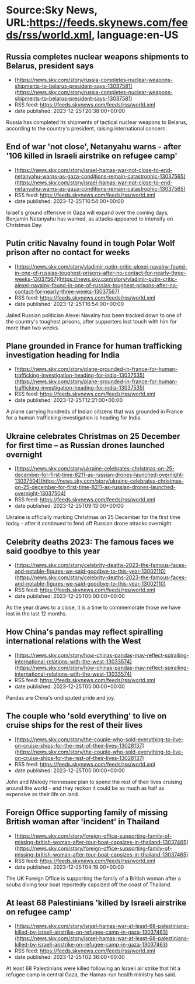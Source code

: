 # Source:Sky News, URL:https://feeds.skynews.com/feeds/rss/world.xml, language:en-US

## Russia completes nuclear weapons shipments to Belarus, president says
 - [https://news.sky.com/story/russia-completes-nuclear-weapons-shipments-to-belarus-president-says-13037581](https://news.sky.com/story/russia-completes-nuclear-weapons-shipments-to-belarus-president-says-13037581)
 - RSS feed: https://feeds.skynews.com/feeds/rss/world.xml
 - date published: 2023-12-25T20:38:00+00:00

Russia has completed its shipments of tactical nuclear weapons to Belarus, according to the country's president, raising international concern.

## End of war 'not close', Netanyahu warns - after '106 killed in Israeli airstrike on refugee camp'
 - [https://news.sky.com/story/israel-hamas-war-not-close-to-end-netanyahu-warns-as-gaza-conditions-remain-catastrophic-13037565](https://news.sky.com/story/israel-hamas-war-not-close-to-end-netanyahu-warns-as-gaza-conditions-remain-catastrophic-13037565)
 - RSS feed: https://feeds.skynews.com/feeds/rss/world.xml
 - date published: 2023-12-25T16:54:00+00:00

Israel's ground offensive in Gaza will expand over the coming days, Benjamin Netanyahu has warned, as attacks appeared to intensify on Christmas Day.

## Putin critic Navalny found in tough Polar Wolf prison after no contact for weeks
 - [https://news.sky.com/story/vladimir-putin-critic-alexei-navalny-found-in-one-of-russias-toughest-prisons-after-no-contact-for-nearly-three-weeks-13037567](https://news.sky.com/story/vladimir-putin-critic-alexei-navalny-found-in-one-of-russias-toughest-prisons-after-no-contact-for-nearly-three-weeks-13037567)
 - RSS feed: https://feeds.skynews.com/feeds/rss/world.xml
 - date published: 2023-12-25T16:54:00+00:00

Jailed Russian politician Alexei Navalny has been tracked down to one of the country's toughest prisons, after supporters lost touch with him for more than two weeks.

## Plane grounded in France for human trafficking investigation heading for India
 - [https://news.sky.com/story/plane-grounded-in-france-for-human-trafficking-investigation-heading-for-india-13037535](https://news.sky.com/story/plane-grounded-in-france-for-human-trafficking-investigation-heading-for-india-13037535)
 - RSS feed: https://feeds.skynews.com/feeds/rss/world.xml
 - date published: 2023-12-25T12:21:00+00:00

A plane carrying hundreds of Indian citizens that was grounded in France for a human trafficking investigation is heading for India.&#160;

## Ukraine celebrates Christmas on 25 December for first time &#8211; as Russian drones launched overnight
 - [https://news.sky.com/story/ukraine-celebrates-christmas-on-25-december-for-first-time-8211-as-russian-drones-launched-overnight-13037504](https://news.sky.com/story/ukraine-celebrates-christmas-on-25-december-for-first-time-8211-as-russian-drones-launched-overnight-13037504)
 - RSS feed: https://feeds.skynews.com/feeds/rss/world.xml
 - date published: 2023-12-25T09:13:00+00:00

Ukraine is officially marking Christmas on 25 December for the first time today - after it continued to fend off Russian drone attacks overnight.

## Celebrity deaths 2023: The famous faces we said goodbye to this year
 - [https://news.sky.com/story/celebrity-deaths-2023-the-famous-faces-and-notable-figures-we-said-goodbye-to-this-year-13002110](https://news.sky.com/story/celebrity-deaths-2023-the-famous-faces-and-notable-figures-we-said-goodbye-to-this-year-13002110)
 - RSS feed: https://feeds.skynews.com/feeds/rss/world.xml
 - date published: 2023-12-25T05:00:00+00:00

As the year draws to a close, it is a time to commemorate those we have lost in the last 12 months.

## How China's pandas may reflect spiralling international relations with the West
 - [https://news.sky.com/story/how-chinas-pandas-may-reflect-spiralling-international-relations-with-the-west-13033574](https://news.sky.com/story/how-chinas-pandas-may-reflect-spiralling-international-relations-with-the-west-13033574)
 - RSS feed: https://feeds.skynews.com/feeds/rss/world.xml
 - date published: 2023-12-25T05:00:00+00:00

Pandas are China's undisputed pride and joy.

## The couple who 'sold everything' to live on cruise ships for the rest of their lives
 - [https://news.sky.com/story/the-couple-who-sold-everything-to-live-on-cruise-ships-for-the-rest-of-their-lives-13028137](https://news.sky.com/story/the-couple-who-sold-everything-to-live-on-cruise-ships-for-the-rest-of-their-lives-13028137)
 - RSS feed: https://feeds.skynews.com/feeds/rss/world.xml
 - date published: 2023-12-25T05:00:00+00:00

John and Melody Hennessee plan to spend the rest of their lives cruising around the world - and they reckon it could be as much as half as expensive as their life on land.

## Foreign Office supporting family of missing British woman after 'incident' in Thailand
 - [https://news.sky.com/story/foreign-office-supporting-family-of-missing-british-woman-after-tour-boat-capsizes-in-thailand-13037465](https://news.sky.com/story/foreign-office-supporting-family-of-missing-british-woman-after-tour-boat-capsizes-in-thailand-13037465)
 - RSS feed: https://feeds.skynews.com/feeds/rss/world.xml
 - date published: 2023-12-25T04:19:00+00:00

The UK Foreign Office is supporting the family of a British woman after a scuba diving tour boat reportedly capsized off the coast of Thailand.

## At least 68 Palestinians 'killed by Israeli airstrike on refugee camp'
 - [https://news.sky.com/story/israel-hamas-war-at-least-68-palestinians-killed-by-israeli-airstrike-on-refugee-camp-in-gaza-13037463](https://news.sky.com/story/israel-hamas-war-at-least-68-palestinians-killed-by-israeli-airstrike-on-refugee-camp-in-gaza-13037463)
 - RSS feed: https://feeds.skynews.com/feeds/rss/world.xml
 - date published: 2023-12-25T02:36:00+00:00

At least 68 Palestinians were killed following an Israeli air strike that hit a refugee camp in central Gaza, the Hamas-run health ministry has said.

